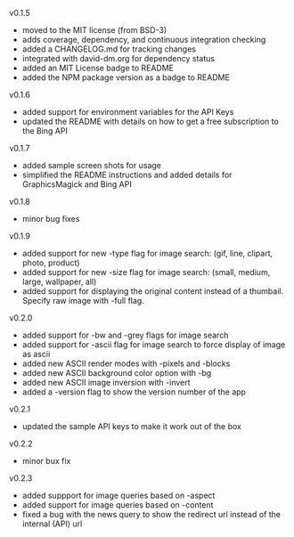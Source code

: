 v0.1.5

- moved to the MIT license (from BSD-3)
- adds coverage, dependency, and continuous integration checking
- added a CHANGELOG.md for tracking changes
- integrated with david-dm.org for dependency status
- added an MIT License badge to README
- added the NPM package version as a badge to README


v0.1.6
- added support for environment variables for the API Keys
- updated the README with details on how to get a free subscription to the Bing API


v0.1.7
- added sample screen shots for usage
- simplified the README instructions and added details for GraphicsMagick and Bing API


v0.1.8
- minor bug fixes


v0.1.9
- added support for new -type flag for image search: (gif, line, clipart, photo, product)
- added support for new -size flag for image search: (small, medium, large, wallpaper, all)
- added support for displaying the original content instead of a thumbail. Specify raw image with -full flag.


v0.2.0
- added support for -bw and -grey flags for image search
- added support for -ascii flag for image search to force display of image as ascii
- added new ASCII render modes with -pixels and -blocks
- added new ASCII background color option with -bg <rgb>
- added new ASCII image inversion with -invert
- added a -version flag to show the version number of the app


v0.2.1
- updated the sample API keys to make it work out of the box

v0.2.2
- minor bux fix

v0.2.3
- added suppport for image queries based on -aspect
- added support for image queries based on -content
- fixed a bug with the news query to show the redirect url instead of the internal (API) url
